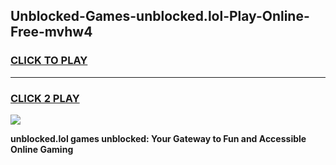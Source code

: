 
## Unblocked-Games-unblocked.lol-Play-Online-Free-mvhw4
<h3>
<a href="https://premium76.site?title=unblocked.lol&ref=26A">CLICK TO PLAY</a></h3>
<hr>

<h3>
<a href="https://premium76.site?title=unblocked.lol&ref=26A">CLICK 2 PLAY</a>
  
</h3>

<a href="https://premium76.site?title=unblocked.lol&ref=26A"><img src="https://clearcache.store/games.png"></a>


**unblocked.lol games unblocked: Your Gateway to Fun and Accessible Online Gaming**

